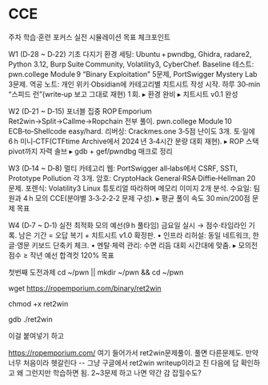 # CCE


주차	    학습·훈련 포커스	          실전 시뮬레이션	            목표 체크포인트

W1 (D‑28 ~ D‑22)	기초 다지기	환경 세팅: Ubuntu + pwndbg, Ghidra, radare2, Python 3.12, Burp Suite Community, Volatility3, CyberChef. Baseline 테스트: pwn.college Module 9 “Binary Exploitation” 5문제, PortSwigger Mystery Lab 3문제. 역공 노트: 개인 위키·Obsidian에 카테고리별 치트시트 작성 시작.	하루 30‑min “스피드 런”(write‑up 보고 그대로 재현) 1 회.	▸ 환경 완비 ▸ 치트시트 v0.1 완성


W2 (D‑21 ~ D‑15)	포너블 집중	ROP Emporium Ret2win→Split→Callme→Ropchain 전부 풀이. pwn.college Module 10 ECB‑to‑Shellcode easy/hard. 리버싱: Crackmes.one 3‑5점 난이도 3개.	토·일에 6 h 미니‑CTF(CTFtime Archive에서 2024 년 3‑4시간 분량 대회 재현).	▸ ROP 스택 pivot까지 자력 솔브 ▸ gdb + gef/pwndbg 매크로 정리


W3 (D‑14 ~ D‑8)	멀티 카테고리	웹: PortSwigger all‑labs에서 CSRF, SSTI, Prototype Pollution 각 3개. 암호: CryptoHack General·RSA·Diffie‑Hellman 20문제. 포렌식: Volatility3 Linux 튜토리얼 따라하며 메모리 이미지 2개 분석. 수요일: 팀원과 4 h 모의 CCE(분야별 3‑3‑2‑2‑2 문제 구성).	▸ 평균 풀이 속도 30 min/200점 문제 목표


W4 (D‑7 ~ D‑1)	실전 최적화	모의 예선(9 h 풀타임) 금요일 실시 → 점수·타임라인 기록. 남은 기간 = 오답 복기 + 치트시트 v1.0 확정판.	• 인프라 리허설: 동일 네트워크, 한글·영문 키보드 단축키 체크. • 멘탈·체력 관리: 수면 리듬 대회 시간대에 맞춤.	▸ 모의전 점수 ≥ 작년 예선 합격컷 120% 목표



첫번째 도전과제
cd ~/pwn || mkdir ~/pwn && cd ~/pwn

wget https://ropemporium.com/binary/ret2win

chmod +x ret2win

gdb ./ret2win

이걸 붙여넣기 하고

https://ropemporium.com/ 여기 들어가서 ret2win문제풀이. 풀면 다른문제도. 만약 너무 처음이라 헷갈린다 -- 그냥 구글에서 ret2win writeup이라고 친 다음에 답 확인하고 왜 그런지만 학습하면 됨.
2~3문제 하고 나면 약간 감 잡힐수도?
